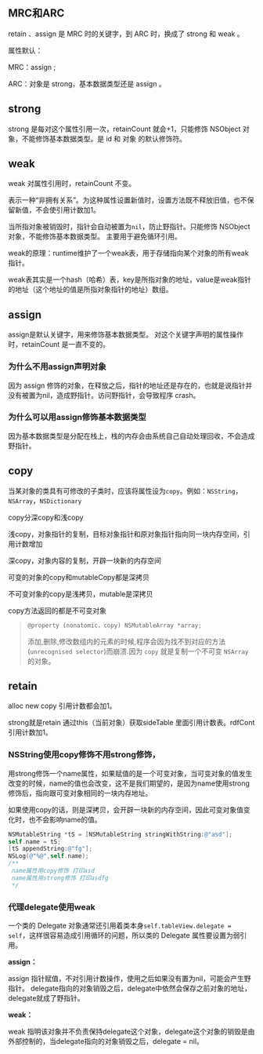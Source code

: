 ## MRC和ARC

retain 、assign 是 MRC 时的关键字，到 ARC 时，换成了 strong 和 weak 。

属性默认：

MRC：assign ;

ARC：对象是 strong，基本数据类型还是 assign 。

## strong

strong 是每对这个属性引用一次，retainCount 就会+1，只能修饰 NSObject 对象，不能修饰基本数据类型。是 id 和 对象 的默认修饰符。

## weak

weak 对属性引用时，retainCount 不变。

表示一种“非拥有关系”。为这种属性设置新值时，设置方法既不释放旧值，也不保留新值，不会使引用计数加1。

当所指对象被销毁时，指针会自动被置为`nil`，防止野指针。只能修饰 NSObject 对象，不能修饰基本数据类型。 主要用于避免循环引用。

weak的原理：runtime维护了一个weak表，用于存储指向某个对象的所有weak指针。

weak表其实是一个hash（哈希）表，key是所指对象的地址，value是weak指针的地址（这个地址的值是所指对象指针的地址）数组。

## assign

assign是默认关键字，用来修饰基本数据类型。
对这个关键字声明的属性操作时，retainCount 是一直不变的。

### 为什么不用assign声明对象

因为 assign 修饰的对象，在释放之后，指针的地址还是存在的，也就是说指针并没有被置为nil，造成野指针。访问野指针，会导致程序 crash。

### 为什么可以用assign修饰基本数据类型

因为基本数据类型是分配在栈上，栈的内存会由系统自己自动处理回收，不会造成野指针。

## copy

当某对象的类具有可修改的子类时，应该将属性设为`copy`。例如：`NSString`，`NSArray`，`NSDictionary`

copy分深copy和浅copy

浅copy，对象指针的复制，目标对象指针和原对象指针指向同一块内存空间，引用计数增加

深copy，对象内容的复制，开辟一块新的内存空间

可变的对象的copy和mutableCopy都是深拷贝

不可变对象的copy是浅拷贝，mutable是深拷贝

copy方法返回的都是不可变对象

>```objectivec
>@property (nonatomic，copy) NSMutableArray *array;
>```
>
>添加,删除,修改数组内的元素的时候,程序会因为找不到对应的方法(`unrecognised selector`)而崩溃.因为 `copy` 就是复制一个不可变 `NSArray`的对象。

## retain

alloc new copy 引用计数都会加1。

strong就是retain  通过this（当前对象）获取sideTable 里面引用计数表。rdfCont引用计数加1。

### NSString使用copy修饰不用strong修饰，

用strong修饰一个name属性，如果赋值的是一个可变对象，当可变对象的值发生改变的时候，name的值也会改变，这不是我们期望的，是因为name使用strong修饰后，指向跟可变对象相同的一块内存地址。

如果使用copy的话，则是深拷贝，会开辟一块新的内存空间，因此可变对象值变化时，也不会影响name的值。

```objective-c
NSMutableString *tS = [NSMutableString stringWithString:@"asd"];
self.name = tS;
[tS appendString:@"fg"];
NSLog(@"%@",self.name);
/**
 name属性用copy修饰 打印asd
 name属性用strong修饰 打印asdfg
 */
```
### 代理delegate使用weak

一个类的 Delegate 对象通常还引用着类本身`self.tableView.delegate = self`，这样很容易造成引用循环的问题，所以类的 Delegate 属性要设置为弱引用。

**assign：**

assign 指针赋值，不对引用计数操作，使用之后如果没有置为nil，可能会产生野指针。
delegate指向的对象销毁之后，delegate中依然会保存之前对象的地址，delegate就成了野指针。

**weak：**

weak 指明该对象并不负责保持delegate这个对象，delegate这个对象的销毁是由外部控制的，当delegate指向的对象销毁之后，delegate = nil。